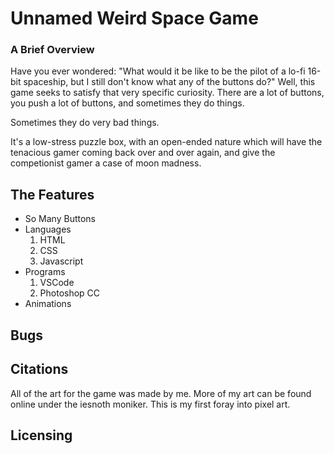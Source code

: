 # Unnamed Weird Space Game

### A Brief Overview
Have you ever wondered:
"What would it be like to be the pilot of a lo-fi 16-bit spaceship, but I still don't know what any of the buttons do?"
Well, this game seeks to satisfy that very specific curiosity.
There are a lot of buttons, you push a lot of buttons, and sometimes they do things.

Sometimes they do very bad things.

It's a low-stress puzzle box, with an open-ended nature which will have the tenacious gamer coming back over and over again, and give the competionist gamer a case of moon madness.

## The Features

- So Many Buttons
- Languages
    1. HTML
    2. CSS
    3. Javascript
- Programs
    1. VSCode
    2. Photoshop CC
- Animations

## Bugs

## Citations

All of the art for the game was made by me. More of my art can be found online under the iesnoth moniker. This is my first foray into pixel art.

## Licensing